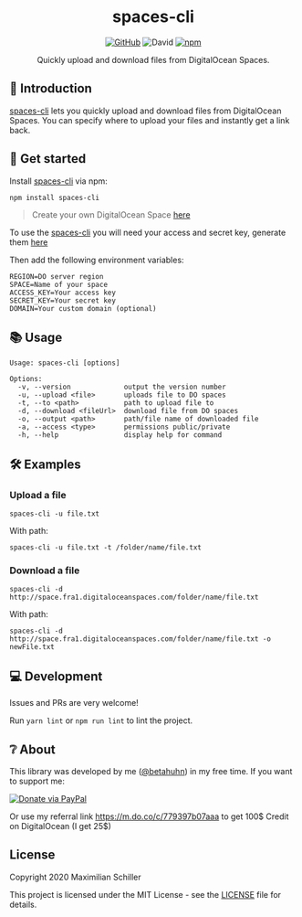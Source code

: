 <div align="center">

# spaces-cli

[![GitHub](https://img.shields.io/github/license/mashape/apistatus.svg)](https://github.com/BetaHuhn/spaces-cli/blob/master/LICENSE) ![David](https://img.shields.io/david/betahuhn/spaces-cli) [![npm](https://img.shields.io/npm/v/spaces-cli)](https://www.npmjs.com/package/spaces-cli)

Quickly upload and download files from DigitalOcean Spaces.

</div>

## 👋 Introduction

[spaces-cli](https://github.com/BetaHuhn/spaces-cli) lets you quickly upload and download files from DigitalOcean Spaces. You can specify where to upload your files and instantly get a link back.

## 🚀 Get started

Install [spaces-cli](https://github.com/BetaHuhn/spaces-cli) via npm:
```shell
npm install spaces-cli
```

> Create your own DigitalOcean Space [here](https://m.do.co/c/779397b07aaa)

To use the [spaces-cli](https://github.com/BetaHuhn/spaces-cli) you will need your access and secret key, generate them [here](https://cloud.digitalocean.com/account/api/tokens)

Then add the following environment variables:
```
REGION=DO server region
SPACE=Name of your space
ACCESS_KEY=Your access key
SECRET_KEY=Your secret key
DOMAIN=Your custom domain (optional)
```

## 📚 Usage

```shell
Usage: spaces-cli [options]

Options:
  -v, --version             output the version number
  -u, --upload <file>       uploads file to DO spaces
  -t, --to <path>           path to upload file to
  -d, --download <fileUrl>  download file from DO spaces
  -o, --output <path>       path/file name of downloaded file
  -a, --access <type>       permissions public/private
  -h, --help                display help for command
```

## 🛠️ Examples

### Upload a file

`spaces-cli -u file.txt`

With path:

`spaces-cli -u file.txt -t /folder/name/file.txt`

### Download a file

`spaces-cli -d http://space.fra1.digitaloceanspaces.com/folder/name/file.txt`

With path:

`spaces-cli -d http://space.fra1.digitaloceanspaces.com/folder/name/file.txt -o newFile.txt`

## 💻 Development

Issues and PRs are very welcome!

Run `yarn lint` or `npm run lint` to lint the project.

## ❔ About

This library was developed by me ([@betahuhn](https://github.com/BetaHuhn)) in my free time. If you want to support me:

[![Donate via PayPal](https://img.shields.io/badge/paypal-donate-009cde.svg)](https://www.paypal.com/cgi-bin/webscr?cmd=_s-xclick&hosted_button_id=394RTSBEEEFEE)

Or use my referral link https://m.do.co/c/779397b07aaa to get 100$ Credit on DigitalOcean (I get 25$)

## License

Copyright 2020 Maximilian Schiller

This project is licensed under the MIT License - see the [LICENSE](LICENSE) file for details.
